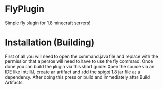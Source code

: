 # FlyPlugin
Simple fly plugin for 1.8 minecraft servers!

# Installation (Building)
First of all you will need to open the command.java file and replace <WRITE HERE YOUR PERMISSION> with the permission that a person will need to have to use the fly command.
Once done you can build the plugin via this short guide:
  Open the source via an IDE like IntelliJ, create an artifact and add the spigot 1.8 jar file as a dependency. After doing this press on build and immediately after Build Artifacts.
